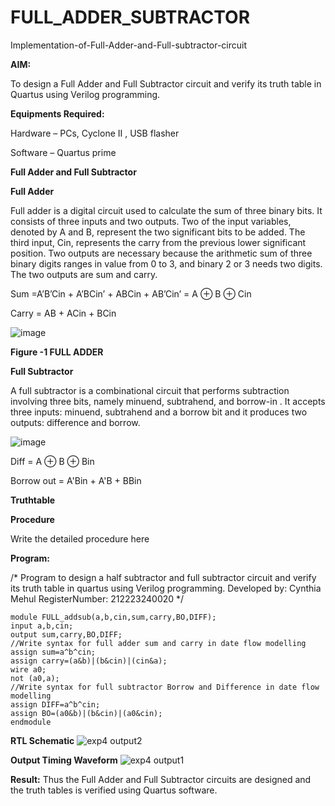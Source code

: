 # FULL_ADDER_SUBTRACTOR

Implementation-of-Full-Adder-and-Full-subtractor-circuit

**AIM:**

To design a Full Adder and Full Subtractor circuit and verify its truth table in Quartus using Verilog programming.

**Equipments Required:**

Hardware – PCs, Cyclone II , USB flasher

Software – Quartus prime

**Full Adder and Full Subtractor**

**Full Adder**

Full adder is a digital circuit used to calculate the sum of three binary bits. It consists of three inputs and two outputs. Two of the input variables, denoted by A and B, represent the two significant bits to be added. The third input, Cin, represents the carry from the previous lower significant position. Two outputs are necessary because the arithmetic sum of three binary digits ranges in value from 0 to 3, and binary 2 or 3 needs two digits. The two outputs are sum and carry.

Sum =A’B’Cin + A’BCin’ + ABCin + AB’Cin’ = A ⊕ B ⊕ Cin 

Carry = AB + ACin + BCin

![image](https://github.com/naavaneetha/FULL_ADDER_SUBTRACTOR/assets/154305477/0f30ba51-5ffb-4198-845f-18e054f675e7)

**Figure -1 FULL ADDER**

**Full Subtractor**

A full subtractor is a combinational circuit that performs subtraction involving three bits, namely minuend, subtrahend, and borrow-in . It accepts three inputs: minuend, subtrahend and a borrow bit and it produces two outputs: difference and borrow.

![image](https://github.com/naavaneetha/FULL_ADDER_SUBTRACTOR/assets/154305477/02b24f51-ab51-4304-9ad6-7b81ffc1ead5)

Diff = A ⊕ B ⊕ Bin 

Borrow out = A'Bin + A'B + BBin

**Truthtable**

**Procedure**

Write the detailed procedure here

**Program:**

/* Program to design a half subtractor and full subtractor circuit and verify its truth table in quartus using Verilog programming. Developed by: Cynthia Mehul RegisterNumber: 212223240020
*/
```
module FULL_addsub(a,b,cin,sum,carry,BO,DIFF);
input a,b,cin;
output sum,carry,BO,DIFF;
//Write syntax for full adder sum and carry in date flow modelling 
assign sum=a^b^cin;
assign carry=(a&b)|(b&cin)|(cin&a);
wire a0;
not (a0,a);
//Write syntax for full subtractor Borrow and Difference in date flow modelling
assign DIFF=a^b^cin;
assign BO=(a0&b)|(b&cin)|(a0&cin);
endmodule
```
**RTL Schematic**
![exp4 output2](https://github.com/CynthiaMehul/FULL_ADDER_SUBTRACTOR/assets/150319444/944eca0a-393a-48c9-9cfd-ba0327bb56c3)

**Output Timing Waveform**
![exp4 output1](https://github.com/CynthiaMehul/FULL_ADDER_SUBTRACTOR/assets/150319444/8a88682a-2c06-4a38-a7a5-1d3f98f198d6)

**Result:**
Thus the Full Adder and Full Subtractor circuits are designed and the truth tables is verified using Quartus software.



